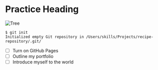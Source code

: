 # Practice Heading

![Tree](https://user-images.githubusercontent.com/107796220/189932434-67c77629-f541-4769-b61f-78e1c505115b.png)

```
$ git init
Initialized empty Git repository in /Users/skills/Projects/recipe-repository/.git/
```
- [ ] Turn on GitHub Pages
- [ ] Outline my portfolio
- [ ] Introduce myself to the world
